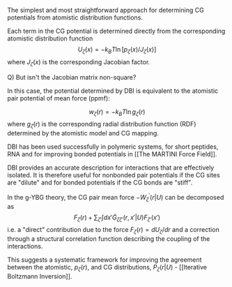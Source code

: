 The simplest and most straightforward approach for determining CG potentials from atomistic distribution functions. 

Each term in the CG potential is determined directly from the corresponding atomistic distribution function
$$
U_\zeta(x) = -k_BT \ln \left[p_\zeta(x)/J_\zeta(x)\right]
$$
where $J_\zeta(x)$ is the corresponding Jacobian factor. 

Q) But isn't the Jacobian matrix non-square?

In this case, the potential determined by DBI is equivalent to the atomistic pair potential of mean force (ppmf):

$$
w_\zeta (r) = - k_B T \ln{g_\zeta (r)}
$$
where $g_\zeta (r)$ is the corresponding radial distribution function (RDF) determined by the atomistic model and CG mapping.

DBI has been used successfully in polymeric systems, for short peptides, RNA and for improving bonded potentials in [[The MARTINI Force Field]]. 

DBI provides an accurate description for interactions that are effectively isolated. It is therefore useful for nonbonded pair potentials if the CG sites are "dilute" and for bonded potentials if the CG bonds are "stiff".

In the g-YBG theory, the CG pair mean force $-W^{'}_\zeta(r|U)$ can be decomposed as 
$$
F_\zeta(r) + \sum_{\zeta'} \int dx' \tilde{G}_{\zeta \zeta'}(r, x'|U)F_{\zeta'}(x')
$$
i.e. a "direct" contribution due to the force $F_\zeta(r)=dU_\zeta/dr$ and a correction through a structural correlation function describing the coupling of the interactions. 

This suggests a systematic framework for improving the agreement between the atomistic, $p_\zeta(r)$, and CG distributions, $P_\zeta(r |U)$ - [[Iterative Boltzmann Inversion]].